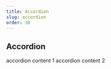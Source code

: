 ```yaml
---
title: Accordion
slug: accordion
order: 30
---
```


## Accordion

<i-accordion value="first">

<i-accordion-item value='first' title = "First pane">
accordion content 1
</i-accordion-item>

<i-accordion-item value='second' title="Second pane">
accordion content 2
</i-accordion-item>

</i-accordion>
